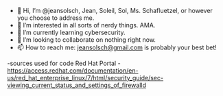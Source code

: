 - 👋 Hi, I’m @jeansolsch, Jean, Soleil, Sol, Ms. Schafluetzel, or however you choose to address me.
- 👀 I’m interested in all sorts of nerdy things. AMA.
- 🌱 I’m currently learning cybersecurity.
- 💞️ I’m looking to collaborate on nothing right now.
- 📫 How to reach me: jeansolsch@gmail.com is probably your best bet!

-sources used for code
Red Hat Portal - https://access.redhat.com/documentation/en-us/red_hat_enterprise_linux/7/html/security_guide/sec-viewing_current_status_and_settings_of_firewalld
<!---
jeansolsch/jeansolsch is a ✨ special ✨ repository because its `README.md` (this file) appears on your GitHub profile.
You can click the Preview link to take a look at your changes.
--->
